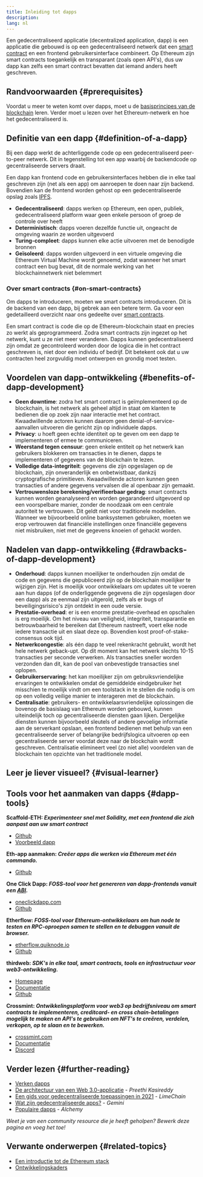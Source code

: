 ```yaml
---
title: Inleiding tot dapps
description:
lang: nl
---
```


Een gedecentraliseerd applicatie (decentralized application, dapp) is een applicatie die gebouwd is op een gedecentraliseerd netwerk dat een [smart contract](/developers/docs/smart-contracts/) en een frontend gebruikersinterface combineert. Op Ethereum zijn smart contracts toegankelijk en transparant (zoals open API's), dus uw dapp kan zelfs een smart contract bevatten dat iemand anders heeft geschreven.

## Randvoorwaarden {#prerequisites}

Voordat u meer te weten komt over dapps, moet u de [basisprincipes van de blockchain](/developers/docs/intro-to-ethereum/) leren. Verder moet u lezen over het Ethereum-netwerk en hoe het gedecentraliseerd is.

## Definitie van een dapp {#definition-of-a-dapp}

Bij een dapp werkt de achterliggende code op een gedecentraliseerd peer-to-peer netwerk. Dit in tegenstelling tot een app waarbij de backendcode op gecentraliseerde servers draait.

Een dapp kan frontend code en gebruikersinterfaces hebben die in elke taal geschreven zijn (net als een app) om aanroepen te doen naar zijn backend. Bovendien kan de frontend worden gehost op een gedecentraliseerde opslag zoals [IPFS](https://ipfs.io/).

- **Gedecentraliseerd**: dapps werken op Ethereum, een open, publiek, gedecentraliseerd platform waar geen enkele persoon of groep de controle over heeft
- **Deterministisch**: dapps voeren dezelfde functie uit, ongeacht de omgeving waarin ze worden uitgevoerd
- **Turing-compleet**: dapps kunnen elke actie uitvoeren met de benodigde bronnen
- **Geïsoleerd**: dapps worden uitgevoerd in een virtuele omgeving die Ethereum Virtual Machine wordt genoemd, zodat wanneer het smart contract een bug bevat, dit de normale werking van het blockchainnetwerk niet belemmert

### Over smart contracts {#on-smart-contracts}

Om dapps te introduceren, moeten we smart contracts introduceren. Dit is de backend van een dapp, bij gebrek aan een betere term. Ga voor een gedetailleerd overzicht naar ons gedeelte over [smart contracts](/developers/docs/smart-contracts/).

Een smart contract is code die op de Ethereum-blockchain staat en precies zo werkt als geprogrammeerd. Zodra smart contracts zijn ingezet op het netwerk, kunt u ze niet meer veranderen. Dapps kunnen gedecentraliseerd zijn omdat ze gecontroleerd worden door de logica die in het contract geschreven is, niet door een individu of bedrijf. Dit betekent ook dat u uw contracten heel zorgvuldig moet ontwerpen en grondig moet testen.

## Voordelen van dapp-ontwikkeling {#benefits-of-dapp-development}

- **Geen downtime**: zodra het smart contract is geïmplementeerd op de blockchain, is het netwerk als geheel altijd in staat om klanten te bedienen die op zoek zijn naar interactie met het contract. Kwaadwillende actoren kunnen daarom geen denial-of-service-aanvallen uitvoeren die gericht zijn op individuele dapps.
- **Privacy**: u hoeft geen echte identiteit op te geven om een dapp te implementeren of ermee te communiceren.
- **Weerstand tegen censuur**: geen enkele entiteit op het netwerk kan gebruikers blokkeren om transacties in te dienen, dapps te implementeren of gegevens van de blockchain te lezen.
- **Volledige data-integriteit**: gegevens die zijn opgeslagen op de blockchain, zijn onveranderlijk en onbetwistbaar, dankzij cryptografische primitieven. Kwaadwillende actoren kunnen geen transacties of andere gegevens vervalsen die al openbaar zijn gemaakt.
- **Vertrouwensloze berekening/verifieerbaar gedrag**: smart contracts kunnen worden geanalyseerd en worden gegarandeerd uitgevoerd op een voorspelbare manier, zonder de noodzaak om een centrale autoriteit te vertrouwen. Dit geldt niet voor traditionele modellen. Wanneer we bijvoorbeeld online banksystemen gebruiken, moeten we erop vertrouwen dat financiële instellingen onze financiële gegevens niet misbruiken, niet met de gegevens knoeien of gehackt worden.

## Nadelen van dapp-ontwikkeling {#drawbacks-of-dapp-development}

- **Onderhoud**: dapps kunnen moeilijker te onderhouden zijn omdat de code en gegevens die gepubliceerd zijn op de blockchain moeilijker te wijzigen zijn. Het is moeilijk voor ontwikkelaars om updates uit te voeren aan hun dapps (of de onderliggende gegevens die zijn opgeslagen door een dapp) als ze eenmaal zijn uitgerold, zelfs als er bugs of beveiligingsrisico's zijn ontdekt in een oude versie.
- **Prestatie-overhead**: er is een enorme prestatie-overhead en opschalen is erg moeilijk. Om het niveau van veiligheid, integriteit, transparantie en betrouwbaarheid te bereiken dat Ethereum nastreeft, voert elke node iedere transactie uit en slaat deze op. Bovendien kost proof-of-stake-consensus ook tijd.
- **Netwerkcongestie**: als één dapp te veel rekenkracht gebruikt, wordt het hele netwerk geback-upt. Op dit moment kan het netwerk slechts 10-15 transacties per seconde verwerken. Als transacties sneller worden verzonden dan dit, kan de pool van onbevestigde transacties snel oplopen.
- **Gebruikerservaring**: het kan moeilijker zijn om gebruiksvriendelijke ervaringen te ontwikkelen omdat de gemiddelde eindgebruiker het misschien te moeilijk vindt om een toolstack in te stellen die nodig is om op een volledig veilige manier te interageren met de blockchain.
- **Centralisatie**: gebruikers- en ontwikkelaarsvriendelijke oplossingen die bovenop de basislaag van Ethereum worden gebouwd, kunnen uiteindelijk toch op gecentraliseerde diensten gaan lijken. Dergelijke diensten kunnen bijvoorbeeld sleutels of andere gevoelige informatie aan de serverkant opslaan, een frontend bedienen met behulp van een gecentraliseerde server of belangrijke bedrijfslogica uitvoeren op een gecentraliseerde server voordat deze naar de blockchain wordt geschreven. Centralisatie elimineert veel (zo niet alle) voordelen van de blockchain ten opzichte van het traditionele model.

## Leer je liever visueel? {#visual-learner}

<YouTube id="F50OrwV6Uk8" />

## Tools voor het aanmaken van dapps {#dapp-tools}

**Scaffold-ETH: _Experimenteer snel met Solidity, met een frontend die zich aanpast aan uw smart contract_**

- [Github](https://github.com/scaffold-eth/scaffold-eth-2)
- [Voorbeeld dapp](https://punkwallet.io/)

**Eth-app aanmaken: _Creëer apps die werken via Ethereum met één commando._**

- [Github](https://github.com/paulrberg/create-eth-app)

**One Click Dapp: _FOSS-tool voor het genereren van dapp-frontends vanuit een [ABI](/glossary/#abi)._**

- [oneclickdapp.com](https://oneclickdapp.com)
- [Github](https://github.com/oneclickdapp/oneclickdapp-v1)

**Etherflow: _FOSS-tool voor Ethereum-ontwikkelaars om hun node te testen en RPC-oproepen samen te stellen en te debuggen vanuit de browser._**

- [etherflow.quiknode.io](https://etherflow.quiknode.io/)
- [Github](https://github.com/abunsen/etherflow)

**thirdweb: _SDK's in elke taal, smart contracts, tools en infrastructuur voor web3-ontwikkeling._**

- [Homepage](https://thirdweb.com/)
- [Documentatie](https://portal.thirdweb.com/)
- [Github](https://github.com/thirdweb-dev/)

**Crossmint: _Ontwikkelingsplatform voor web3 op bedrijfsniveau om smart contracts te implementeren, creditcard- en cross chain-betalingen mogelijk te maken en API's te gebruiken om NFT's te creëren, verdelen, verkopen, op te slaan en te bewerken._**

- [crossmint.com](https://www.crossmint.com)
- [Documentatie](https://docs.crossmint.com)
- [Discord](https://discord.com/invite/crossmint)

## Verder lezen {#further-reading}

- [Verken dapps](/apps)
- [De architectuur van een Web 3.0-applicatie](https://www.preethikasireddy.com/post/the-architecture-of-a-web-3-0-application) - _Preethi Kasireddy_
- [Een gids voor gedecentraliseerde toepassingen in 2021](https://limechain.tech/blog/what-are-dapps-the-2021-guide/) - _LimeChain_
- [Wat zijn gedecentraliseerde apps?](https://www.gemini.com/cryptopedia/decentralized-applications-defi-dapps) - _Gemini_
- [Populaire dapps](https://www.alchemy.com/dapps) - _Alchemy_

_Weet je van een community resource die je heeft geholpen? Bewerk deze pagina en voeg het toe!_

## Verwante onderwerpen {#related-topics}

- [Een introductie tot de Ethereum stack](/developers/docs/ethereum-stack/)
- [Ontwikkelingskaders](/developers/docs/frameworks/)
